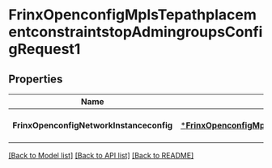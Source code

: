 # FrinxOpenconfigMplsTepathplacementconstraintstopAdmingroupsConfigRequest1

## Properties
Name | Type | Description | Notes
------------ | ------------- | ------------- | -------------
**FrinxOpenconfigNetworkInstanceconfig** | [***FrinxOpenconfigMplsTepathplacementconstraintstopAdmingroupsConfig**](frinx.openconfig.mpls.tepathplacementconstraintstop.admingroups.Config.md) |  | [optional] [default to null]

[[Back to Model list]](../README.md#documentation-for-models) [[Back to API list]](../README.md#documentation-for-api-endpoints) [[Back to README]](../README.md)


